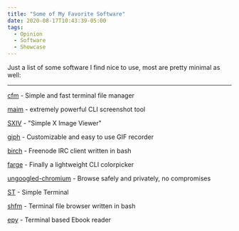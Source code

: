 ```yaml
---
title: "Some of My Favorite Software"
date: 2020-08-17T10:43:39-05:00
tags:
  - Opinion
  - Software
  - Showcase
---
```


Just a list of some software I find nice to use, most are pretty minimal as well:

---

[cfm](https://github.com/WillEccles/cfm) - Simple and fast terminal file manager

[maim](https://github.com/naelstrof/maim) - extremely powerful CLI screenshot tool

[SXIV](https://github.com/muennich/sxiv) - "Simple X Image Viewer"

[giph](https://github.com/phisch/giph) - Customizable and easy to use GIF recorder

[birch](https://github.com/dylanaraps/birch) - Freenode IRC client written in bash

[farge](https://github.com/sdushantha/farge) - Finally a lightweight CLI colorpicker

[ungoogled-chromium](https://github.com/Eloston/ungoogled-chromium) - Browse safely and privately, no compromises

[ST](https://st.suckless.org/) - Simple Terminal

[shfm](https://github.com/dylanaraps/shfm) - Terminal file browser written in bash

[epy](https://github.com/wustho/epy) - Terminal based Ebook reader


